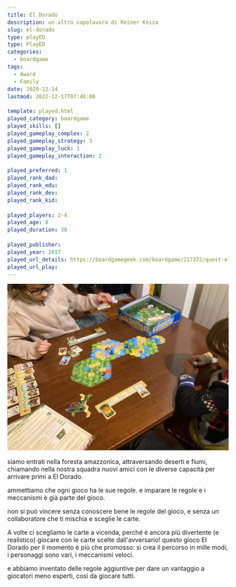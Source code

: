 ```yaml
---
title: El Dorado
description: un altro capolavoro di Reiner Kniza
slug: el-dorado
type: playED
type: PlayED
categories:
  - boardgame
tags:
  - Award
  - Family
date: 2020-12-14
lastmod: 2022-12-17T07:46:00

template: played.html
played_category: boardgame
played_skills: []
played_gameplay_complex: 2
played_gameplay_strategy: 3
played_gameplay_luck: 1
played_gameplay_interaction: 2

played_preferred: 1
played_rank_dad:
played_rank_edu:
played_rank_dev:
played_rank_kid: 

played_players: 2-4
played_age: 8
played_duration: 30

played_publisher: 
played_year: 2017
played_url_details: https://boardgamegeek.com/boardgame/217372/quest-el-dorado
played_url_play: 
---
```


![](img/el-dorado.webp)

siamo entrati nella foresta amazzonica, attraversando deserti e fiumi, chiamando nella nostra squadra nuovi amici con le diverse capacità per arrivare primi a El Dorado.

ammettiamo che ogni gioco ha le sue regole. e imparare le regole e i meccanismi è già parte del gioco.

non si può vincere senza conoscere bene le regole del gioco, e senza un collaboratore che ti mischia e sceglie le carte.

A volte ci scegliamo le carte a vicenda, perché è ancora più divertente
 (e realistico) giocare con le carte scelte dall'avversario!
questo gioco El Dorado per il momento è più che promosso: si crea il percorso in mille modi, i personaggi sono vari, i meccanismi veloci.

e abbiamo inventato delle regole aggiuntive per dare un vantaggio a giocatori meno esperti, così da giocare tutti.
